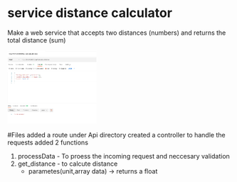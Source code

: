 # service distance calculator
Make a web service that accepts two distances (numbers) and returns the total distance (sum)

<img src="distance_calculator/img.png" width="200"/>

#Files
added a route under Api directory
created a controller to handle the requests
added 2 functions 
1. processData - To proess the incoming request and neccesary validation
2. get_distance - to calcute distance
	- parametes(unit,array data) -> returns a float
	

